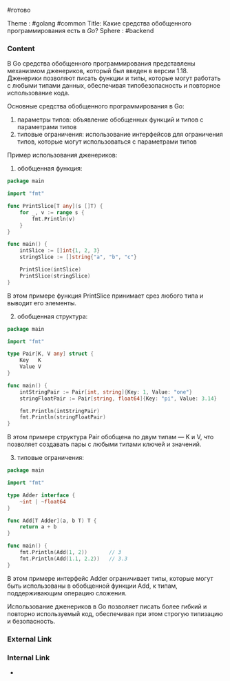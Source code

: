 #готово 

Theme : #golang #common 
Title: Какие средства обобщенного программирования есть в _Go_?
Sphere : #backend

### Content

В Go средства обобщенного программирования представлены механизмом дженериков, который был введен в версии 1.18. Дженерики позволяют писать функции и типы, которые могут работать с любыми типами данных, обеспечивая типобезопасность и повторное использование кода.

Основные средства обобщенного программирования в Go:

1. параметры типов: объявление обобщенных функций и типов с параметрами типов
2. типовые ограничения: использование интерфейсов для ограничения типов, которые могут использоваться с параметрами типов

Пример использования дженериков:

1. обобщенная функция:

```go
package main

import "fmt"

func PrintSlice[T any](s []T) {
    for _, v := range s {
        fmt.Println(v)
    }
}

func main() {
    intSlice := []int{1, 2, 3}
    stringSlice := []string{"a", "b", "c"}

    PrintSlice(intSlice)
    PrintSlice(stringSlice)
}
```

В этом примере функция PrintSlice принимает срез любого типа и выводит его элементы.

2. обобщенная структура:

```go
package main

import "fmt"

type Pair[K, V any] struct {
    Key   K
    Value V
}

func main() {
    intStringPair := Pair[int, string]{Key: 1, Value: "one"}
    stringFloatPair := Pair[string, float64]{Key: "pi", Value: 3.14}

    fmt.Println(intStringPair)
    fmt.Println(stringFloatPair)
}
```

В этом примере структура Pair обобщена по двум типам — K и V, что позволяет создавать пары с любыми типами ключей и значений.

3. типовые ограничения:

```go
package main

import "fmt"

type Adder interface {
    ~int | ~float64
}

func Add[T Adder](a, b T) T {
    return a + b
}

func main() {
    fmt.Println(Add(1, 2))       // 3
    fmt.Println(Add(1.1, 2.2))   // 3.3
}
```

В этом примере интерфейс Adder ограничивает типы, которые могут быть использованы в обобщенной функции Add, к типам, поддерживающим операцию сложения.

Использование дженериков в Go позволяет писать более гибкий и повторно используемый код, обеспечивая при этом строгую типизацию и безопасность.

### External Link



### Internal Link

- 